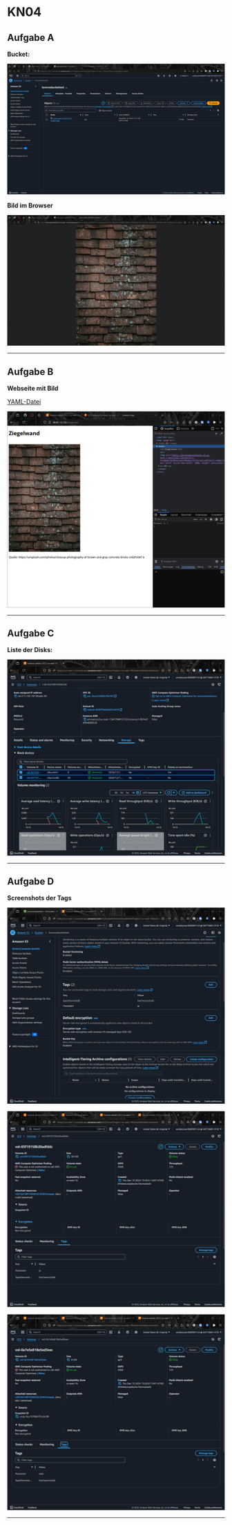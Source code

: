# KN04

## Aufgabe A

**Bucket:**

![](./screenshots/Screenshot%202024-12-19%20141209.png)

**Bild im Browser**

![](./screenshots/Screenshot%202024-12-19%20141524.png)

---

## Aufgabe B

**Webseite mit Bild**

[YAML-Datei](./cloud-init-web.yaml)

![](./screenshots/Screenshot%202024-12-19%20152347.png)

---

## Aufgabe C

**Liste der Disks:**

![Liste der Disks](./screenshots/Screenshot%202025-01-09%20151647.png)

---

## Aufgabe D

**Screenshots der Tags**

![](./screenshots/Screenshot%202025-01-09%20152144.png)

![](./screenshots/Screenshot%202025-01-09%20152245.png)

![](./screenshots/Screenshot%202025-01-09%20152249.png)

---
